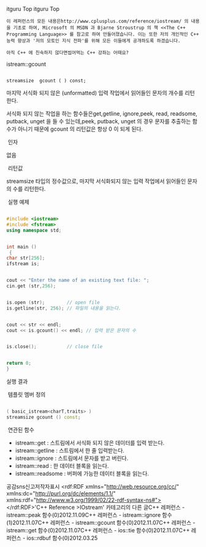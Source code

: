  itguru Top itguru Top





```warning
이 레퍼런스의 모든 내용은http://www.cplusplus.com/reference/iostream/ 의 내용을 기초로 하여, Microsoft 의 MSDN 과 Bjarne Stroustrup 의 책 <<The C++ Programming Language>> 를 참고로 하여 만들어졌습니다. 이는 또한 저의 개인적인 C++ 능력 향상과 '저의 모토인 지식 전파'를 위해 모든 이들에게 공개하도록 하겠습니다.
```

```info
아직 C++ 에 친숙하지 않다면씹어먹는 C++ 강좌는 어때요?
```




istream::gcount

```info

streamsize  gcount ( ) const;
```



마지막 서식화 되지 않은 (unformatted) 입력 작업에서 읽어들인 문자의 개수를 리턴한다.


서식화 되지 않는 작업을 하는 함수들은get,getline, ignore,peek, read, readsome, putback, unget 을 들 수 있는데,peek, putback, unget 의 경우 문자를 추출하는 함수가 아니기 때문에 gcount 의 리턴값은 항상 0 이 되게 된다.




 인자



없음



 리턴값


streamsize 타입의 정수값으로, 마지막 서식화되지 않는 입력 작업에서 읽어들인 문자의 수를 리턴한다.




 실행 예제



```cpp

#include <iostream>
#include <fstream>
using namespace std;


int main ()
 {
char str[256];
ifstream is;


cout << "Enter the name of an existing text file: ";
cin.get (str,256);


is.open (str);        // open file
is.getline(str, 256); // 파일의 내용을 읽는다.


cout << str << endl;
cout << is.gcount() << endl; // 입력 받은 문자의 수


is.close();           // close file


return 0;
}
```



실행 결과










 템플릿 멤버 정의

```cpp

( basic_istream<charT,traits> )
streamsize gcount () const;
```





 연관된 함수





* istream::get : 스트림에서 서식화 되지 않은 데이터를 입력 받는다.
* istream::getline : 스트림에서 한 줄 입력받는다.
* istream::ignore : 스트림에서 문자를 받고 버린다.
* istream::read : 한 데이터 블록을 읽는다.
* istream::readsome : 버퍼에 가능한 데이터 블록을 읽는다.

공감sns신고저작자표시	<rdf:RDF xmlns="http://web.resource.org/cc/" xmlns:dc="http://purl.org/dc/elements/1.1/" xmlns:rdf="http://www.w3.org/1999/02/22-rdf-syntax-ns#">		<Work rdf:about="">			<license rdf:resource="http://creativecommons.org/licenses/by-fr/2.0/kr/" />		</Work>		<License rdf:about="http://creativecommons.org/licenses/by-fr/">			<permits rdf:resource="http://web.resource.org/cc/Reproduction"/>			<permits rdf:resource="http://web.resource.org/cc/Distribution"/>			<requires rdf:resource="http://web.resource.org/cc/Notice"/>			<requires rdf:resource="http://web.resource.org/cc/Attribution"/>			<permits rdf:resource="http://web.resource.org/cc/DerivativeWorks"/>		</License>	</rdf:RDF>'C++ Reference >IOstream' 카테고리의 다른 글C++ 레퍼런스 - istream::peak 함수(0)2012.11.09C++ 레퍼런스 - istream::ignore 함수(1)2012.11.07C++ 레퍼런스 - istream::gcount 함수(0)2012.11.07C++ 레퍼런스 - istream::get 함수(0)2012.11.07C++ 레퍼런스 - ios::tie 함수(0)2012.11.07C++ 레퍼런스 - ios::rdbuf 함수(0)2012.03.25

